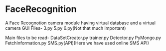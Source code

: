 # FaceRecognition
A Face Recognotion camera module having virtual database and a virtual camera
GUI Files- 3.py 5.py 6.py(Not that much important)

Main files to be read-
  DataSetCreator.py
  trainer.py 
  Detector.py
  PyMongo.py
  FetchInformation.py
  SMS.py(API)(Here we have used online SMS API)
 
 
